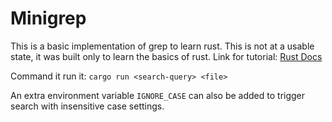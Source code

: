 # Minigrep
This is a basic implementation of grep to learn rust. This is not at a usable state, it was built only to learn the basics of rust. Link for tutorial: [Rust Docs](https://doc.rust-lang.org/book/ch12-00-an-io-project.html)

Command it run it:
`cargo run <search-query> <file>`

An extra environment variable `IGNORE_CASE` can also be added to trigger search with insensitive case settings.

